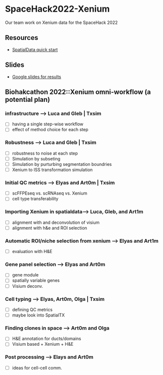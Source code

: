 # SpaceHack2022-Xenium
Our team work on Xenium data for the SpaceHack 2022

## Resources
- [SpatialData quick start](spatialdata.md)

## Slides
- [Google slides for results](https://docs.google.com/presentation/d/1uDC-YL4miMirfymsOrJFC4NmRo4JcPb1iX5XEZXXNoI/edit#slide=id.p)

## Biohakcathon 2022::Xenium omni-workflow (a potential plan)

### infrastructure --> **Luca and Gleb | Txsim**
- [ ] having a single step-wise workflow 
- [ ] effect of method choice for each step
	
### Robustness --> **Luca and Gleb | Txsim** 
- [ ] robustness to noise at each step
- [ ] Simulation by subseting 
- [ ] Simulation by purturbing segmentation boundries 
- [ ] Xenium to ISS transformation simulation
	
### Initial QC metrics --> **Elyas and Art0m | Txsim**
- [ ] scFFPEseq vs. scRNAseq vs. Xenium
- [ ] cell type transferability 
	
### Importing Xenium in spatialdata--> **Luca, Gleb, and Art1m** 
- [ ] alignment with and deconvolution of visium 
- [ ] alignment with h&e and ROI selection
	
### Automatic ROI/niche selection from xenium --> **Elyas and Art1m**
- [ ] evaluation with H&E
	
### Gene panel selection --> **Elyas and Art0m**
- [ ] gene module 
- [ ] spatially variable genes
- [ ] Visium deconv.
	
### Cell typing --> **Elyas, Art0m, Olga | Txsim**
- [ ] defining QC metrics
- [ ] maybe look into SpatialTX
	
### Finding clones in space --> **Art0m and Olga**
- [ ] H&E annotation for ducts/domains
- [ ] Visium based + Xenium + H&E
	
### Post processing --> **Elays and Art0m**
- [ ] ideas for cell-cell comm. 
